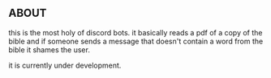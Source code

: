 ## ABOUT
this is the most holy of discord bots.
it basically reads a pdf of a copy of the bible and if someone sends a message that doesn't contain a word from the bible it shames the user.

it is currently under development.
